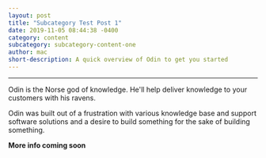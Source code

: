 ```yaml
---
layout: post
title: "Subcategory Test Post 1"
date: 2019-11-05 08:44:38 -0400
category: content
subcategory: subcategory-content-one
author: mac
short-description: A quick overview of Odin to get you started
---
```


-----

Odin is the Norse god of knowledge. He'll help deliver knowledge to your customers with his ravens.

Odin was built out of a frustration with various knowledge base and support software solutions and a desire to build something for the sake of building something.

**More info coming soon**
